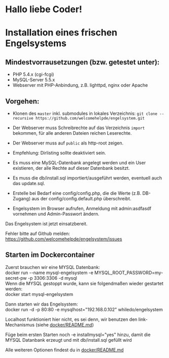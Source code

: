 ﻿# Hallo liebe Coder!
# Installation eines frischen Engelsystems

## Mindestvorrausetzungen (bzw. getestet unter):
 * PHP 5.4.x (cgi-fcgi)
 * MySQL-Server 5.5.x
 * Webserver mit PHP-Anbindung, z.B. lighttpd, nginx oder Apache

## Vorgehen:
 * Klonen des `master` inkl. submodules in lokales Verzeichnis: `git clone --recursive https://github.com/welcomehelpde/engelsystem.git`
 * Der Webserver muss Schreibrechte auf das Verzeichnis `import` bekommen, für alle anderen Dateien reichen Leserechte.
 * Der Webserver muss auf `public` als http-root zeigen.

 * Empfehlung: Dirlisting sollte deaktiviert sein.
 * Es muss eine MySQL-Datenbank angelegt werden und ein User existieren, der alle Rechte auf dieser Datenbank besitzt.
 * Es muss die db/install.sql importiert/ausgeführt werden, eventuell auch das update.sql.
 * Erstelle bei Bedarf eine config/config.php, die die Werte (z.B. DB-Zugang) aus der config/config.default.php überschreibt.
 * Engelsystem im Browser aufrufen, Anmeldung mit admin:asdfasdf vornehmen und Admin-Passwort ändern.

Das Engelsystem ist jetzt einsatzbereit.

Fehler bitte auf Github melden: https://github.com/welcomehelpde/engelsystem/issues

## Starten im Dockercontainer
Zuerst brauchen wir eine MYSQL Datenbank:  
docker run --name mysql-engelsystem -e MYSQL_ROOT_PASSWORD=my-secret-pw -p 3306:3306 -d mysql  
Wenn die MYSQL gestoppt wurde, kann sie folgendmaßen wieder gestartet werden:  
docker start mysql-engelsystem

Dann starten wir das Engelsystem:  
docker run -d -p 80:80 -e mysqlhost="192.168.0.102" whiledo/engelsystem

Localhost funktioniert hier nicht, es sei denn, wir benutzen den link-Mechanismus (siehe [docker/README.md](docker/README.md))

Füge beim ersten Starten noch -e installmysql="yes" hinzu, damit die MYSQL Datanbank erzeugt und mit db/install.sql gefüllt wird

Alle weiteren Optionen findest du in [docker/README.md](docker/README.md)


